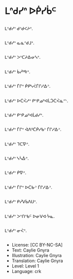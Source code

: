 # ᒪᐢᑯᓯᐢ ᐅᑮᓯᑳᒼ

##
ᒪᐢᑯᓯᐢ ᑯᐢᑯᐸᔨᐤ.

##
ᒪᐢᑯᓯᐢ ᓇᓈᐢᑯᒧᐤ.

##
ᒪᐢᑯᓯᐢ ᐳᐢᑕᔨᐏᓂᓭᐤ.

##
ᒪᐢᑯᓯᐢ ᑳᓰᐦᑵᐤ.

##
ᒪᐢᑯᓯᐢ ᒦᒋᐤ ᑮᑭᓭᐹᒦᒋᓱᐏᐣ.

##
ᒪᐢᑯᓯᐢ ᐅᑖᐹᓱᐤ ᑭᐢᑭᓄᐦᐊᒫᑑᑖᐹᓈᐢᐠ.

##
ᒪᐢᑯᓯᐢ ᑭᐢᑭᓄᐦᐊᒫᑯᓯᐤ.

##
ᒪᐢᑯᓯᐢ ᒦᒋᐤ ᐋᐱᐦᑖᑮᓯᑲᐣ ᒦᒋᓱᐏᐣ.

##
ᒪᐢᑯᓯᐢ ᒣᑕᐍᐤ.

##
ᒪᐢᑯᓯᐢ ᓭᓵᐑᐤ.

##
ᒪᐢᑯᓯᐢ ᑮᐍᐤ.

##
ᒪᐢᑯᓯᐢ ᒦᒋᐤ ᐅᑖᑿᐣ ᒦᒋᓱᐏᐣ.

##
ᒪᐢᑯᓯᐢ ᑭᓰᐯᑳᐱᑌᐤ.

##
ᒪᐢᑯᓯᐢ ᐳᐢᑎᐢᑲᒼ ᐅᓂᐯᐘᔮᓇ.

##
ᒪᐢᑯᓯᐢ ᓂᐹᐤ.

##
* License: [CC BY-NC-SA]
* Text: Caylie Gnyra
* Illustration: Caylie Gnyra
* Translation: Caylie Gnyra
* Level: Level 1
* Language: crk
